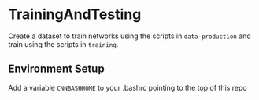 # TrainingAndTesting

Create a dataset to train networks using the scripts in `data-production` and train using the scripts in `training`.

## Environment Setup

Add a variable `CNNBASHHOME` to your .bashrc pointing to the top of this repo
